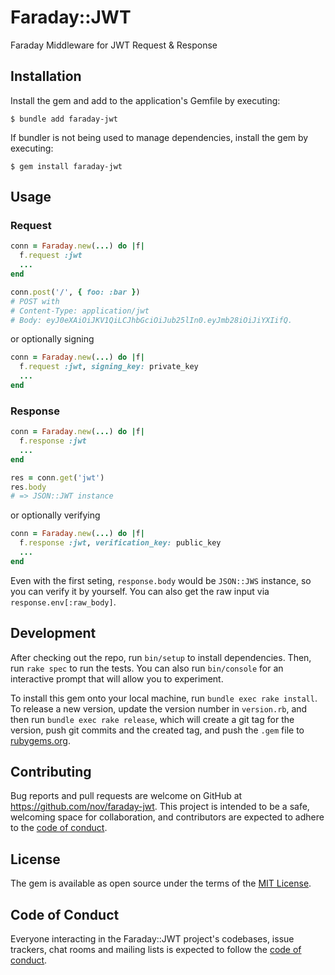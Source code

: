 # Faraday::JWT

Faraday Middleware for JWT Request & Response

## Installation

Install the gem and add to the application's Gemfile by executing:

    $ bundle add faraday-jwt

If bundler is not being used to manage dependencies, install the gem by executing:

    $ gem install faraday-jwt

## Usage

### Request

```ruby
conn = Faraday.new(...) do |f|
  f.request :jwt
  ...
end

conn.post('/', { foo: :bar })
# POST with
# Content-Type: application/jwt
# Body: eyJ0eXAiOiJKV1QiLCJhbGciOiJub25lIn0.eyJmb28iOiJiYXIifQ.
```

or optionally signing

```ruby
conn = Faraday.new(...) do |f|
  f.request :jwt, signing_key: private_key
  ...
end
```

### Response

```ruby
conn = Faraday.new(...) do |f|
  f.response :jwt
  ...
end

res = conn.get('jwt')
res.body
# => JSON::JWT instance
```

or optionally verifying

```ruby
conn = Faraday.new(...) do |f|
  f.response :jwt, verification_key: public_key
  ...
end
```

Even with the first seting, `response.body` would be `JSON::JWS` instance, so you can verify it by yourself.
You can also get the raw input via `response.env[:raw_body]`.

## Development

After checking out the repo, run `bin/setup` to install dependencies. Then, run `rake spec` to run the tests. You can also run `bin/console` for an interactive prompt that will allow you to experiment.

To install this gem onto your local machine, run `bundle exec rake install`. To release a new version, update the version number in `version.rb`, and then run `bundle exec rake release`, which will create a git tag for the version, push git commits and the created tag, and push the `.gem` file to [rubygems.org](https://rubygems.org).

## Contributing

Bug reports and pull requests are welcome on GitHub at https://github.com/nov/faraday-jwt. This project is intended to be a safe, welcoming space for collaboration, and contributors are expected to adhere to the [code of conduct](https://github.com/nov/faraday-jwt/blob/master/CODE_OF_CONDUCT.md).

## License

The gem is available as open source under the terms of the [MIT License](https://opensource.org/licenses/MIT).

## Code of Conduct

Everyone interacting in the Faraday::JWT project's codebases, issue trackers, chat rooms and mailing lists is expected to follow the [code of conduct](https://github.com/nov/faraday-jwt/blob/master/CODE_OF_CONDUCT.md).
